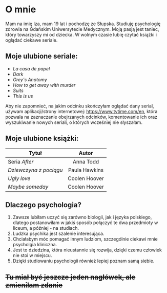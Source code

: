 # O mnie
Mam na imię Iza, mam 19 lat i pochodzę ze Słupska. Studiuję psychologię zdrowia na Gdańskim Uniwersytecie Medycznym. Moją pasją jest taniec, który towarzyszy mi od dziecka. W wolnym czasie lubię czytać książki i oglądać ciekawe seriale.
## Moje ulubione seriale:
- *La casa de papel*
- *Dark*
- *Grey's Anatomy*
- *How to get away with murder*
- *Suits*
- *This is us*

Aby nie zapomnieć, na jakim odcinku skończyłam oglądać dany serial, używam aplikacji/strony internetowej: <https://www.tvtime.com/en>, która pozwala na zaznaczanie obejrzanych odcinków, komentowanie ich oraz wyszukiwanie nowych seriali, o których wcześniej nie słyszałam.

## Moje ulubione książki:
| **Tytuł**         | **Autor**        |   
| ------------- |:-------------:|
| Seria *After*     | Anna Todd |
| *Dziewczyna z pociągu*     | Paula Hawkins     |
| *Ugly love* | Coolen Hoover
| *Maybe someday*     | Coolen Hoover |

## Dlaczego psychologia?
1. Zawsze lubiłam uczyć się zarówno biologii, jak i języka polskiego, dlatego postanowiłam w jakiś sposób połączyć te dwa przedmioty w liceum, a później - na studiach.
2. Ludzka psychika jest szalenie interesująca.
3. Chciałabym móc pomagać innym ludziom, szczególnie ciekawi mnie psycholgia kliniczna.
4. Jest to dziedzina, która nieustannie się rozwija, dzięki czemu człowiek nie stoi w miejscu.
5. Dzięki studiowaniu psychologii również lepiej poznam samą siebie.

## ~~Tu miał być jeszcze jeden nagłówek, ale zmieniłam zdanie~~
